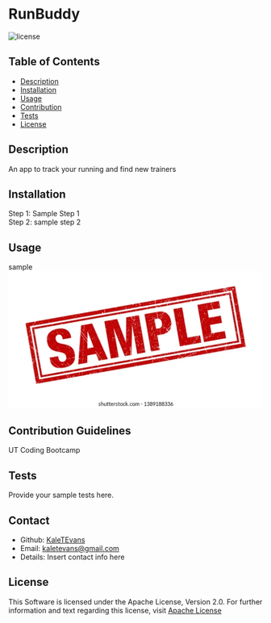
    
  # RunBuddy

  ![license](https://img.shields.io/badge/license-Apache-green)

  ## Table of Contents
  * [Description](#description)
  * [Installation](#installation)
  * [Usage](#usage)
  * [Contribution](#contribution)
  * [Tests](#tests)
  * [License](#license)

  ## Description
  An app to track your running and find new trainers

  ## Installation
  Step 1: Sample Step 1<br />Step 2: sample step 2<br />

  ## Usage 
  sample<br />![](./images/sample-image.jpg)<br />

  ## Contribution Guidelines
  UT Coding Bootcamp
    
  ## Tests
  Provide your sample tests here.

  ## Contact
  * Github: [KaleTEvans](github.com/KaleTEvans)
  * Email: kaletevans@gmail.com
  * Details: Insert contact info here

  ## License
  This Software is licensed under the Apache License, Version 2.0. For further information and text regarding this license, visit [Apache License](http://www.apache.org/licenses/LICENSE-2.0)


  